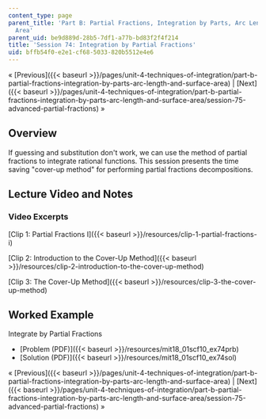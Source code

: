 ```yaml
---
content_type: page
parent_title: 'Part B: Partial Fractions, Integration by Parts, Arc Length, and Surface
  Area'
parent_uid: be9d889d-28b5-7df1-a77b-bd83f2f4f214
title: 'Session 74: Integration by Partial Fractions'
uid: bffb54f0-e2e1-cf68-5033-820b5512e4e6
---
```


« [Previous]({{< baseurl >}}/pages/unit-4-techniques-of-integration/part-b-partial-fractions-integration-by-parts-arc-length-and-surface-area) | [Next]({{< baseurl >}}/pages/unit-4-techniques-of-integration/part-b-partial-fractions-integration-by-parts-arc-length-and-surface-area/session-75-advanced-partial-fractions) »

Overview
--------

If guessing and substitution don't work, we can use the method of partial fractions to integrate rational functions. This session presents the time saving "cover-up method" for performing partial fractions decompositions.

Lecture Video and Notes
-----------------------

### Video Excerpts

[Clip 1: Partial Fractions I]({{< baseurl >}}/resources/clip-1-partial-fractions-i)

[Clip 2: Introduction to the Cover-Up Method]({{< baseurl >}}/resources/clip-2-introduction-to-the-cover-up-method)

[Clip 3: The Cover-Up Method]({{< baseurl >}}/resources/clip-3-the-cover-up-method)

Worked Example
--------------

Integrate by Partial Fractions

*   [Problem (PDF)]({{< baseurl >}}/resources/mit18_01scf10_ex74prb)
*   [Solution (PDF)]({{< baseurl >}}/resources/mit18_01scf10_ex74sol)

« [Previous]({{< baseurl >}}/pages/unit-4-techniques-of-integration/part-b-partial-fractions-integration-by-parts-arc-length-and-surface-area) | [Next]({{< baseurl >}}/pages/unit-4-techniques-of-integration/part-b-partial-fractions-integration-by-parts-arc-length-and-surface-area/session-75-advanced-partial-fractions) »